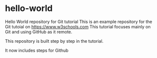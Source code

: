 # hello-world

Hello World repository for Git tutorial
This is an example repository for the Git tutoial on https://www.w3schools.com
This tutorial focuses mainly on Git and using GitHub as it remote.

This repository is built step by step in the tutorial.

It now includes steps for Github
